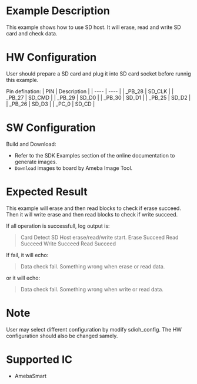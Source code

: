 # Example Description

This example shows how to use SD host. It will erase, read and write SD card and check data. 

# HW Configuration

User should prepare a SD card and plug it into SD card socket before runnig this example. 

Pin defination:
|  PIN    | Description |
|  ----   | ----        |
| _PB_28  | SD_CLK      |
| _PB_27  | SD_CMD      |
| _PB_29  | SD_D0       |
| _PB_30  | SD_D1       |
| _PB_25  | SD_D2       |
| _PB_26  | SD_D3       |
| _PC_0   | SD_CD       |


# SW Configuration

Build and Download:
   * Refer to the SDK Examples section of the online documentation to generate images.
   * `Download` images to board by Ameba Image Tool.

# Expected Result

This example will erase and then read blocks to check if erase succeed. Then it will write erase and then read blocks to check if write succeed.

If all operation is successfull, log output is:
> Card Detect
> SD Host erase/read/write start.
> Erase Succeed
> Read Succeed
> Write Succeed
> Read Succeed

If fail, it will echo:
> Data check fail. Something wrong when erase or read data.

or it will echo:
> Data check fail. Something wrong when write or read data.

# Note

User may select different configuration by modify sdioh_config. The HW configuration should also be changed samely.

# Supported IC

* AmebaSmart  
